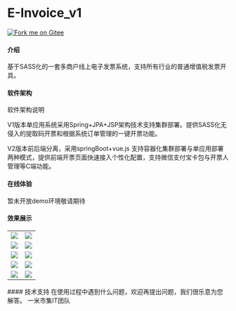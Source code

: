 # E-Invoice_v1
[![Fork me on Gitee](https://gitee.com/shinmigo/E-Invoice/widgets/widget_6.svg)](https://gitee.com/shinmigo/E-Invoice)
#### 介绍
基于SASS化的一套多商户线上电子发票系统，支持所有行业的普通增值税发票开具。

#### 软件架构
软件架构说明

V1版本单应用系统采用Spring+JPA+JSP架构技术支持集群部署。提供SASS化无侵入的提取码开票和根据系统订单管理的一键开票功能。

V2版本前后端分离，采用springBoot+vue.js 支持容器化集群部署与单应用部署两种模式，提供前端开票页面快速接入个性化配置，支持微信支付宝卡包与开票人管理等C端功能。
#### 在线体验
暂未开放demo环境敬请期待

#### 效果展示

<table>
    <tr>
        <td><img src="https://gitee.com/shinmigo/E-Invoice/raw/master/resource/20200408164856.png"/></td>
        <td><img src="https://gitee.com/shinmigo/E-Invoice/raw/master/resource/20200408165057.png"/></td>
    </tr>
    <tr>
        <td><img src="https://gitee.com/shinmigo/E-Invoice/raw/master/resource/20200408165106.png"/></td>
        <td><img src="https://gitee.com/shinmigo/E-Invoice/raw/master/resource/20200408165111.png"/></td>
    </tr>
    <tr>
        <td><img src="https://gitee.com/shinmigo/E-Invoice/raw/master/resource/20200408165117.png"/></td>
        <td><img src="https://gitee.com/shinmigo/E-Invoice/raw/master/resource/20200408170509.png"/></td>
    </tr>
    <tr>
        <td><img src="https://gitee.com/shinmigo/E-Invoice/raw/master/resource/20200408171012.png"/></td>
        <td><img src="https://gitee.com/shinmigo/E-Invoice/raw/master/resource/20200408171729.png"/></td>
    </tr>
    <tr>
        <td><img src="https://gitee.com/shinmigo/E-Invoice/raw/master/resource/20200408171859.png"/></td>
        <td><img src="https://gitee.com/shinmigo/E-Invoice/raw/master/resource/20200408171904.png"/></td>
    </tr>
</table>
#### 技术支持
在使用过程中遇到什么问题，欢迎再提出问题，我们很乐意为您解答。
                                                                        一米市集IT团队



